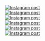 <a href='https://www.instagram.com/reel/DHs0uCzuPnJ/' target='_blank' class="w-1/3 md:w-1/6 p-2 instagram-post group" rel="noopener noreferrer">
  <div class="w-full h-56 md:h-96 overflow-hidden rounded-lg shadow-lg transition-all duration-300 group-hover:shadow-xl">
    <img
      class="w-full h-full object-cover transition-all duration-300 transform group-hover:scale-110 group-hover:brightness-75"
      src='https://scontent.cdninstagram.com/v/t51.75761-15/486631479_18044333018599456_8549485560596836314_n.jpg?stp=dst-jpg_e35_tt6&_nc_cat=110&ccb=1-7&_nc_sid=18de74&_nc_ohc=xPH6XRvV6n0Q7kNvwGrTnzr&_nc_oc=Adn-xhvbo4Q8mMyo5E21sjYp2hKKTHLTOQ0uAZXAc8ilE4ZY1Z_i9r_xf53-gV07y4KyRWByzEh8tUtzrqDOwShk&_nc_zt=23&_nc_ht=scontent.cdninstagram.com&edm=ANo9K5cEAAAA&_nc_gid=Z1NFA0UNNT8iPUETqI03OA&oh=00_AfHeaf-yoB5O6owQFkaH_ecom2h22VJjDRkkWxCUsKMGoA&oe=67F8E94A'
      alt='Instagram post' />
  </div>
</a><a href='https://www.instagram.com/reel/DHnssgugY-X/' target='_blank' class="w-1/3 md:w-1/6 p-2 instagram-post group" rel="noopener noreferrer">
  <div class="w-full h-56 md:h-96 overflow-hidden rounded-lg shadow-lg transition-all duration-300 group-hover:shadow-xl">
    <img
      class="w-full h-full object-cover transition-all duration-300 transform group-hover:scale-110 group-hover:brightness-75"
      src='https://scontent.cdninstagram.com/v/t51.71878-15/486259164_1771440533700933_1685531345239731458_n.jpg?stp=dst-jpg_e35_tt6&_nc_cat=111&ccb=1-7&_nc_sid=18de74&_nc_ohc=63p9R5MxN4AQ7kNvwFiMmND&_nc_oc=Adn5TOmMnL9pcyUlWwSgsZKXDV5mSQwQaGmOet66Mwaq5Vp4WwNn-l7viVCcxpwA7FTBVDoX9llFdCPHlcgEJFZz&_nc_zt=23&_nc_ht=scontent.cdninstagram.com&edm=ANo9K5cEAAAA&_nc_gid=Z1NFA0UNNT8iPUETqI03OA&oh=00_AfHZ4BQA_5aBglV0eKlXJV3ApDEDwxXQfq9PL_D-3h37Gw&oe=67F8F2BF'
      alt='Instagram post' />
  </div>
</a><a href='https://www.instagram.com/p/DHTIFU2gass/' target='_blank' class="w-1/3 md:w-1/6 p-2 instagram-post group" rel="noopener noreferrer">
  <div class="w-full h-56 md:h-96 overflow-hidden rounded-lg shadow-lg transition-all duration-300 group-hover:shadow-xl">
    <img
      class="w-full h-full object-cover transition-all duration-300 transform group-hover:scale-110 group-hover:brightness-75"
      src='https://scontent.cdninstagram.com/v/t51.75761-15/484239347_18043252814599456_9017226030693121745_n.webp?stp=dst-jpg_e35_tt6&_nc_cat=109&ccb=1-7&_nc_sid=18de74&_nc_ohc=4IR1FuHTLHQQ7kNvwFYCEfR&_nc_oc=AdlII5PJS4tH2gyr0Nq-2daRAMIN4jmo7Y9R3H61yGbqnejqffu2YZMnrdjI7dNntIR99AXkh06eaCgT_qfc513j&_nc_zt=23&_nc_ht=scontent.cdninstagram.com&edm=ANo9K5cEAAAA&_nc_gid=Z1NFA0UNNT8iPUETqI03OA&oh=00_AfFjKPddGp_KCyz2SMh5yk-9uSVw8IPA7WGRV03gUy_mCA&oe=67F8DF56'
      alt='Instagram post' />
  </div>
</a><a href='https://www.instagram.com/reel/DHR7GJWp9F8/' target='_blank' class="w-1/3 md:w-1/6 p-2 instagram-post group" rel="noopener noreferrer">
  <div class="w-full h-56 md:h-96 overflow-hidden rounded-lg shadow-lg transition-all duration-300 group-hover:shadow-xl">
    <img
      class="w-full h-full object-cover transition-all duration-300 transform group-hover:scale-110 group-hover:brightness-75"
      src='https://scontent.cdninstagram.com/v/t51.71878-15/485063360_1331487951390875_8894739654589483622_n.jpg?stp=dst-jpg_e35_tt6&_nc_cat=104&ccb=1-7&_nc_sid=18de74&_nc_ohc=iB-LHEVNtqgQ7kNvwFcM0HM&_nc_oc=AdlHaXg4ulUuVmybaTeZSAmYR0Z817U9hTEcdw5KfnU-4H8uVIgAdXwGi8RLvGmuiXBS0IVs7UuLBBMsFNThcu9Q&_nc_zt=23&_nc_ht=scontent.cdninstagram.com&edm=ANo9K5cEAAAA&_nc_gid=Z1NFA0UNNT8iPUETqI03OA&oh=00_AfFtgQVM6-VMNdBAz6T1f0uYPZUA8Sa_6DCPiEk-uwJt3A&oe=67F8E3A1'
      alt='Instagram post' />
  </div>
</a><a href='https://www.instagram.com/reel/DG5_Oqapuw-/' target='_blank' class="w-1/3 md:w-1/6 p-2 instagram-post group" rel="noopener noreferrer">
  <div class="w-full h-56 md:h-96 overflow-hidden rounded-lg shadow-lg transition-all duration-300 group-hover:shadow-xl">
    <img
      class="w-full h-full object-cover transition-all duration-300 transform group-hover:scale-110 group-hover:brightness-75"
      src='https://scontent.cdninstagram.com/v/t51.71878-15/482913798_1545881536048141_3138419959870791943_n.jpg?stp=dst-jpg_e35_tt6&_nc_cat=102&ccb=1-7&_nc_sid=18de74&_nc_ohc=vpDQNdiKsRYQ7kNvwG0iGlu&_nc_oc=Adl20CKuQuM2-6jzRds4RM83S9GLLBAcLrIrUZN2pj8XTRwoUii91-NI1fA5YrE_wOAXkYOVPHvbaUscpfQsSNpx&_nc_zt=23&_nc_ht=scontent.cdninstagram.com&edm=ANo9K5cEAAAA&_nc_gid=Z1NFA0UNNT8iPUETqI03OA&oh=00_AfEB9sfG-GhtAApRF_e3cFMkz7T3RhuiqXTGlcRqcn2aKw&oe=67F8E0BC'
      alt='Instagram post' />
  </div>
</a><a href='https://www.instagram.com/p/DG3vgdgJKWJ/' target='_blank' class="w-1/3 md:w-1/6 p-2 instagram-post group" rel="noopener noreferrer">
  <div class="w-full h-56 md:h-96 overflow-hidden rounded-lg shadow-lg transition-all duration-300 group-hover:shadow-xl">
    <img
      class="w-full h-full object-cover transition-all duration-300 transform group-hover:scale-110 group-hover:brightness-75"
      src='https://scontent.cdninstagram.com/v/t51.75761-15/482520262_18041988761599456_8544210682407326016_n.webp?stp=dst-jpg_e35_tt6&_nc_cat=111&ccb=1-7&_nc_sid=18de74&_nc_ohc=l3jJiNEEctwQ7kNvwHaD6C0&_nc_oc=AdnAlTQQ683t6F8ilemF9tR_Nb1B5mPdI0FZCHGgrUqi2AIHeuAzN0KZfL97zcTDv3Sjf8q77fbqu9nNbo5hSNss&_nc_zt=23&_nc_ht=scontent.cdninstagram.com&edm=ANo9K5cEAAAA&_nc_gid=Z1NFA0UNNT8iPUETqI03OA&oh=00_AfGa3Vu7cZnmburGjGONDvhVj1qGzwjrilmc9wi-aYWk8Q&oe=67F8F2C7'
      alt='Instagram post' />
  </div>
</a>
